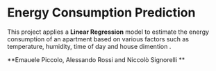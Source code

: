 # Energy Consumption Prediction

This project applies a **Linear Regression** model to estimate the energy consumption of an apartment based on various factors such as temperature, humidity, time of day and house dimention .

**Emauele Piccolo, Alessando Rossi and Niccolò Signorelli ** 

